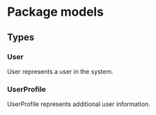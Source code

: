 # Package models

## Types

### User

User represents a user in the system.

### UserProfile

UserProfile represents additional user information.
